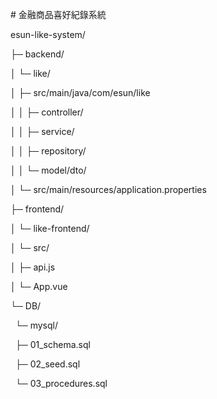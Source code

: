 \# 金融商品喜好紀錄系統

esun-like-system/

├─ backend/

│  └─ like/

│     ├─ src/main/java/com/esun/like

│     │  ├─ controller/

│     │  ├─ service/

│     │  ├─ repository/

│     │  └─ model/dto/

│     └─ src/main/resources/application.properties

├─ frontend/

│  └─ like-frontend/

│     └─ src/

│        ├─ api.js

│        └─ App.vue

└─ DB/

&nbsp;  └─ mysql/

&nbsp;     ├─ 01\_schema.sql

&nbsp;     ├─ 02\_seed.sql

&nbsp;     └─ 03\_procedures.sql



